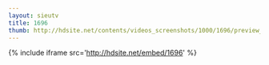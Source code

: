 ```yaml
---
layout: sieutv
title: 1696
thumb: http://hdsite.net/contents/videos_screenshots/1000/1696/preview_360p.mp4.jpg
---
```

{% include iframe src='http://hdsite.net/embed/1696' %}
 
